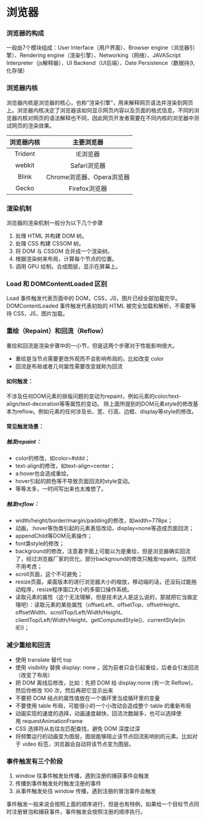 # 浏览器

### 浏览器的构成
一般由7个模块组成：User Interface（用户界面）、Browser engine（浏览器引擎）、Rendering engine（渲染引擎）、Networking（网络）、JAVAScript Interpreter（js解释器）、UI Backend（UI后端）、Date Persistence（数据持久化存储）


### 浏览器内核
浏览器内核是浏览器的核心，也称“渲染引擎”，用来解释网页语法并渲染到网页上。浏览器内核决定了浏览器该如何显示网页内容以及页面的格式信息。不同的浏览器内核对网页的语法解释也不同，因此网页开发者需要在不同内核的浏览器中测试网页的渲染效果。

|  浏览器内核 |  主要浏览器 |
| :------------: | :------------: |
| Trident  |  IE浏览器 |
| webkit  |  Safari浏览器 |
| Blink  |  Chrome浏览器、Opera浏览器 |
| Gecko  |  Firefox浏览器 |


### 渲染机制
浏览器的渲染机制一般分为以下几个步骤
1. 处理 HTML 并构建 DOM 树。
2. 处理 CSS 构建 CSSOM 树。
3. 将 DOM 与 CSSOM 合并成一个渲染树。
4. 根据渲染树来布局，计算每个节点的位置。
5. 调用 GPU 绘制，合成图层，显示在屏幕上。

### Load 和 DOMContentLoaded 区别
Load 事件触发代表页面中的 DOM，CSS，JS，图片已经全部加载完毕。
DOMContentLoaded 事件触发代表初始的 HTML 被完全加载和解析，不需要等待 CSS，JS，图片加载。


### 重绘（Repaint）和回流（Reflow）
重绘和回流是渲染步骤中的一小节，但是这两个步骤对于性能影响很大。
+ 重绘是当节点需要更改外观而不会影响布局的，比如改变 color
+ 回流是布局或者几何属性需要改变就称为回流
#### 如何触发：
不涉及任何DOM元素的排版问题的变动为repaint，例如元素的color/text-align/text-decoration等等属性的变动。
除上面所提到的DOM元素style的修改基本为reflow。例如元素的任何涉及长、宽、行高、边框、display等style的修改。
#### 常见触发场景：
##### 触发repaint：
+ color的修改，如color=#ddd；
+ text-align的修改，如text-align=center；
+ a:hover也会造成重绘。
+ hover引起的颜色等不导致页面回流的style变动。
+ 等等太多，一时间写出来也太难想了。
##### 触发reflow：
+ width/height/border/margin/padding的修改，如width=778px；
+ 动画，:hover等伪类引起的元素表现改动，display=none等造成页面回流；
+ appendChild等DOM元素操作；
+ font类style的修改；
+ background的修改，注意着字面上可能以为是重绘，但是浏览器确实回流了，经过浏览器厂家的优化，部分background的修改只触发repaint，当然IE不用考虑；
+ scroll页面，这个不可避免；
+ resize页面，桌面版本的进行浏览器大小的缩放，移动端的话，还没玩过能拖动程序，resize程序窗口大小的多窗口操作系统。
+ 读取元素的属性（这个无法理解，但是技术达人是这么说的，那就把它当做定理吧）：读取元素的某些属性（offsetLeft、offsetTop、offsetHeight、offsetWidth、scrollTop/Left/Width/Height、clientTop/Left/Width/Height、getComputedStyle()、currentStyle(in IE))；


### 减少重绘和回流
+ 使用 translate 替代 top
+ 使用 visibility 替换 display: none ，因为前者只会引起重绘，后者会引发回流（改变了布局）
+ 把 DOM 离线后修改，比如：先把 DOM 给 display:none (有一次 Reflow)，然后你修改 100 次，然后再把它显示出来
+ 不要把 DOM 结点的属性值放在一个循环里当成循环里的变量
+ 不要使用 table 布局，可能很小的一个小改动会造成整个 table 的重新布局
+ 动画实现的速度的选择，动画速度越快，回流次数越多，也可以选择使用 requestAnimationFrame
+ CSS 选择符从右往左匹配查找，避免 DOM 深度过深
+ 将频繁运行的动画变为图层，图层能够阻止该节点回流影响别的元素。比如对于 video 标签，浏览器会自动将该节点变为图层。

### 事件触发有三个阶段
1. window 往事件触发处传播，遇到注册的捕获事件会触发
2. 传播到事件触发处时触发注册的事件
3. 从事件触发处往 window 传播，遇到注册的冒泡事件会触发

事件触发一般来说会按照上面的顺序进行，但是也有特例，如果给一个目标节点同时注册冒泡和捕获事件，事件触发会按照注册的顺序执行。



